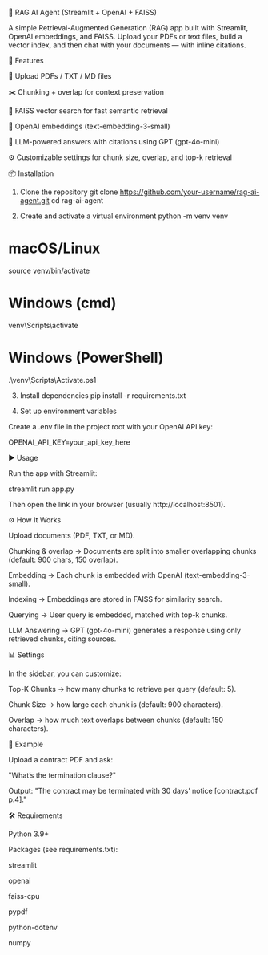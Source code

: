 🧠 RAG AI Agent (Streamlit + OpenAI + FAISS)

A simple Retrieval-Augmented Generation (RAG) app built with Streamlit, OpenAI embeddings, and FAISS.
Upload your PDFs or text files, build a vector index, and then chat with your documents — with inline citations.

🚀 Features

📂 Upload PDFs / TXT / MD files

✂️ Chunking + overlap for context preservation

🔎 FAISS vector search for fast semantic retrieval

🤖 OpenAI embeddings (text-embedding-3-small)

💬 LLM-powered answers with citations using GPT (gpt-4o-mini)

⚙️ Customizable settings for chunk size, overlap, and top-k retrieval

📦 Installation
1. Clone the repository
git clone https://github.com/your-username/rag-ai-agent.git
cd rag-ai-agent

2. Create and activate a virtual environment
python -m venv venv
# macOS/Linux
source venv/bin/activate
# Windows (cmd)
venv\Scripts\activate
# Windows (PowerShell)
.\venv\Scripts\Activate.ps1

3. Install dependencies
pip install -r requirements.txt

4. Set up environment variables

Create a .env file in the project root with your OpenAI API key:

OPENAI_API_KEY=your_api_key_here

▶️ Usage

Run the app with Streamlit:

streamlit run app.py


Then open the link in your browser (usually http://localhost:8501).

⚙️ How It Works

Upload documents (PDF, TXT, or MD).

Chunking & overlap → Documents are split into smaller overlapping chunks (default: 900 chars, 150 overlap).

Embedding → Each chunk is embedded with OpenAI (text-embedding-3-small).

Indexing → Embeddings are stored in FAISS for similarity search.

Querying → User query is embedded, matched with top-k chunks.

LLM Answering → GPT (gpt-4o-mini) generates a response using only retrieved chunks, citing sources.

📊 Settings

In the sidebar, you can customize:

Top-K Chunks → how many chunks to retrieve per query (default: 5).

Chunk Size → how large each chunk is (default: 900 characters).

Overlap → how much text overlaps between chunks (default: 150 characters).

📂 Example

Upload a contract PDF and ask:

"What’s the termination clause?"

Output:
"The contract may be terminated with 30 days’ notice [contract.pdf p.4]."

🛠️ Requirements

Python 3.9+

Packages (see requirements.txt):

streamlit

openai

faiss-cpu

pypdf

python-dotenv

numpy
